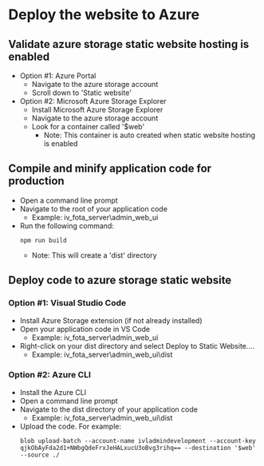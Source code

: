 # Deploy the website to Azure

## Validate azure storage static website hosting is enabled
  - Option #1: Azure Portal
    - Navigate to the azure storage account
    - Scroll down to 'Static website'
  - Option #2: Microsoft Azure Storage Explorer
    - Install Microsoft Azure Storage Explorer
    - Navigate to the azure storage account
    - Look for a container called '$web'
      - Note: This container is auto created when static website hosting is enabled
## Compile and minify application code for production
  - Open a command line prompt
  - Navigate to the root of your application code
    - Example: iv_fota_server\admin_web_ui
  - Run the following command:
    ```
    npm run build
    ```
    - Note: This will create a 'dist' directory
## Deploy code to azure storage static website
### Option #1: Visual Studio Code
- Install Azure Storage extension (if not already installed)
- Open your application code in VS Code
  - Example: iv_fota_server\admin_web_ui
- Right-click on your dist directory and select Deploy to Static Website....
  - Example: iv_fota_server\admin_web_ui\dist
### Option #2: Azure CLI
- Install the Azure CLI
- Open a command line prompt
- Navigate to the dist directory of your application code
  - Example: iv_fota_server\admin_web_ui\dist
- Upload the code. For example:  
  ```
  blob upload-batch --account-name ivladmindevelopment --account-key qjkObAyFda2d1+NWbgQdeFrxJeHALxucU3oBvg3rihq== --destination '$web' --source ./
  ```